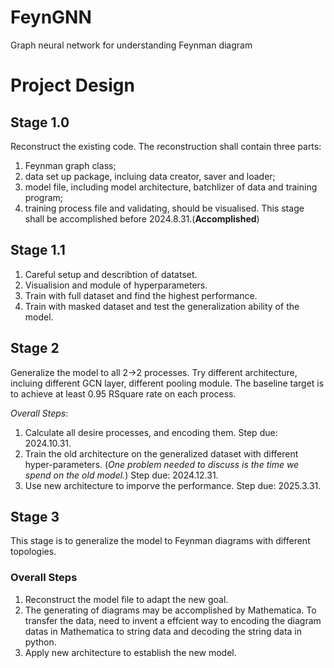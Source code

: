 # FeynGNN
Graph neural network for understanding Feynman diagram

# Project Design

## Stage 1.0
Reconstruct the existing code. The reconstruction shall contain three parts:
1. Feynman graph class;
2. data set up package, incluing data creator, saver and loader;
3. model file, including model architecture, batchlizer of data and training program;
4. training process file and validating, should be visualised.
This stage shall be accomplished before 2024.8.31.(**Accomplished**)

## Stage 1.1
1. Careful setup and describtion of datatset.
2. Visualision and module of hyperparameters.
3. Train with full dataset and find the highest performance.
4. Train with masked dataset and test the generalization ability of the model.

## Stage 2
Generalize the model to all 2->2 processes. Try different architecture, incluing different GCN layer, different pooling module. The baseline target is to achieve at least 0.95 RSquare rate on each process. 

*Overall Steps*:
1. Calculate all desire processes, and encoding them. Step due: 2024.10.31.
2. Train the old architecture on the generalized dataset with different hyper-parameters. (*One problem needed to discuss is the time we spend on the old model.*) Step due: 2024.12.31.
3. Use new architecture to imporve the performance. Step due: 2025.3.31.



## Stage 3
This stage is to generalize the model to Feynman diagrams with different topologies. 

### Overall Steps
1. Reconstruct the model file to adapt the new goal.
2. The generating of diagrams may be accomplished by Mathematica. To transfer the data, need to invent a effcient way to encoding the diagram datas in Mathematica to string data and decoding the string data in python. 
3. Apply new architecture to establish the new model.